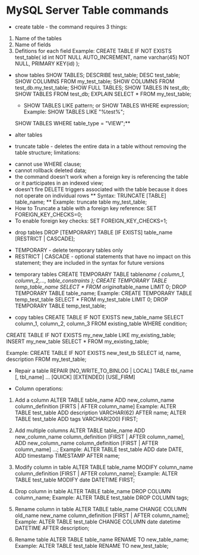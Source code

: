 # MySQL Server Table commands

- create table - the command requires 3 things:

1. Name of the tables
2. Name of fields
3. Defitions for each field
   Example:
   CREATE TABLE IF NOT EXISTS test_table(
   id int NOT NULL AUTO_INCREMENT,
   name varchar(45) NOT NULL,
   PRIMARY KEY(id)
   );

- show tables
  SHOW TABLES;
  DESCRIBE test_table;
  DESC test_table;
  SHOW COLUMNS FROM my_test_table;
  SHOW COLUMNS FROM test_db.my_test_table;
  SHOW FULL TABLES;
  SHOW TABLES IN test_db;
  SHOW TABLES FROM test_db;
  EXPLAIN SELECT \* FROM my_test_table;

  - SHOW TABLES LIKE pattern; or SHOW TABLES WHERE expression; Example:
    SHOW TABLES LIKE "%test%";

  SHOW TABLES WHERE table_type = "VIEW";\*\*

- alter tables

- truncate table - deletes the entire data in a table without removing the table structure; limitations:

* cannot use WHERE clause;
* cannot rollback deleted data;
* the command doesn't work when a foreign key is referencing the table or it participates in an indexed view;
* doesn't fire DELETE triggers associated with the table because it does not operate on individual rows
  ** Syntax:
  TRUNCATE [TABLE] table_name;
  ** Example:
  truncate table my_test_table;
* How to Truncate a table with a foreign key reference:
  SET FOREIGN_KEY_CHECKS=0;
* To enable foreign key checks:
  SET FOREIGN_KEY_CHECKS=1;

- drop tables
  DROP [TEMPORARY] TABLE [IF EXISTS] table_name [RESTRICT | CASCADE];

* TEMPORARY - delete temporary tables only
* RESTRICT | CASCADE - optional statements that have no impact on this statement; they are included in the syntax for future versions

- temporary tables
  CREATE TEMPORARY TABLE table*name (
  column_1, column_2,..., table_constraints
  );
  CREATE TEMPORARY TABLE temp_table_name SELECT * FROM original*table_name LIMIT 0;
  DROP TEMPORARY TABLE table_name;
  Example:
  CREATE TEMPORARY TABLE temp_test_table SELECT * FROM my_test_table LIMIT 0;
  DROP TEMPORARY TABLE temp_test_table;

- copy tables
  CREATE TABLE IF NOT EXISTS new_table_name
  SELECT column_1, column_2, column_3
  FROM existing_table
  WHERE condition;

CREATE TABLE IF NOT EXISTS my_new_table LIKE my_existing_table;
INSERT my_new_table SELECT \* FROM my_existing_table;

Example:
CREATE TABLE IF NOT EXISTS new_test_tb
SELECT id, name, description
FROM my_test_table;

- Repair a table
  REPAIR [NO_WRITE_TO_BINLOG | LOCAL]
  TABLE tbl_name [, tbl_name] ...
  [QUICK] [EXTENDED] [USE_FIRM]

* Column operations:

1. Add a column
   ALTER TABLE table_name ADD new_column_name column_definition
   [FIRTS | AFTER column_name]
   Example:
   ALTER TABLE test_table ADD description VARCHAR(62) AFTER name;
   ALTER TABLE test_table ADD tags VARCHAR(200) FIRST;

2. Add multiple columns
   ALTER TABLE table_name
   ADD new_column_name column_definition
   [FIRST | AFTER column_name],
   ADD new_column_name column_definition
   [FIRST | AFTER column_name]
   ...;
   Example:
   ALTER TABLE test_table
   ADD date DATE,
   ADD timestamp TIMESTAMP
   AFTER name;

3. Modify column in table
   ALTER TABLE table_name
   MODIFY column_name column_definition
   [FIRST | AFTER column_name];
   Example:
   ALTER TABLE test_table
   MODIFY date DATETIME
   FIRST;

4. Drop column in table
   ALTER TABLE table_name
   DROP COLUMN column_name;
   Example:
   ALTER TABLE test_table
   DROP COLUMN tags;

5. Rename column in table
   ALTER TABLE table_name
   CHANGE COLUMN old_name new_name
   column_definition
   [FIRST | AFTER column_name];
   Example:
   ALTER TABLE test_table
   CHANGE COLUMN date datetime
   DATETIME
   AFTER description;

6. Rename table
   ALTER TABLE table_name
   RENAME TO new_table_name;
   Example:
   ALTER TABLE test_table
   RENAME TO new_test_table;
